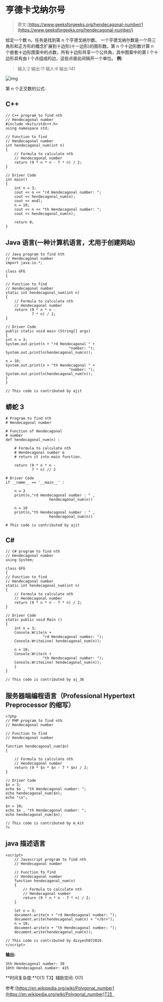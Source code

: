# 亨德卡戈纳尔号

> 原文:[https://www.geeksforgeeks.org/hendecagonal-number/](https://www.geeksforgeeks.org/hendecagonal-number/)

给定一个数 n，任务是找到第 n 个亨德戈纳尔数。
一个亨德戈纳尔数是一个将三角形和正方形的概念扩展到十边形(十一边形)的图形数。第 n 个十边形数计算 n 个嵌套十边形图案中的点数，所有十边形共享一个公共角，其中图案中的第 I 个十边形具有由 I 个点组成的边，这些点彼此间隔开一个单位。
**例:**

> 输入:2
> 输出:11
> 输入:6
> 输出:141

![img](img/9d6b6585511220c00469b0aced11d204.png)

第 n 个正交数的公式:

## C++

```
// C++ program to find nth
// Hendecagonal number
#include <bits/stdc++.h>
using namespace std;

// Function to find
// Hendecagonal number
int hendecagonal_num(int n)
{
    // Formula to calculate nth
    // Hendecagonal number
    return (9 * n * n - 7 * n) / 2;
}

// Driver Code
int main()
{
    int n = 3;
    cout << n << "rd Hendecagonal number: ";
    cout << hendecagonal_num(n);
    cout << endl;
    n = 10;
    cout << n << "th Hendecagonal number: ";
    cout << hendecagonal_num(n);

    return 0;
}
```

## Java 语言(一种计算机语言，尤用于创建网站)

```
// Java program to find nth
// Hendecagonal number
import java.io.*;

class GFG
{

// Function to find
// Hendecagonal number
static int hendecagonal_num(int n)
{
    // Formula to calculate nth
    // Hendecagonal number
    return (9 * n * n -
            7 * n) / 2;
}

// Driver Code
public static void main (String[] args)
{
int n = 3;
System.out.print(n + "rd Hendecagonal " +
                             "number: ");
System.out.println(hendecagonal_num(n));

n = 10;
System.out.print(n + "th Hendecagonal " +
                             "number: ");
System.out.println(hendecagonal_num(n));
}
}

// This code is contributed by ajit
```

## 蟒蛇 3

```
# Program to find nth
# Hendecagonal number

# Function of Hendecagonal
# number
def hendecagonal_num(n) :

    # Formula to calculate nth
    # Hendecagonal number &
    # return it into main function.

    return (9 * n * n -
            7 * n) // 2

# Driver Code
if __name__ == '__main__' :

    n = 3
    print(n,"rd Hendecagonal number : " ,
                    hendecagonal_num(n))

    n = 10
    print(n,"th Hendecagonal number : " ,
                    hendecagonal_num(n))

# This code is contributed by ajit
```

## C#

```
// C# program to find nth
// Hendecagonal number
using System;

class GFG
{
// Function to find
// Hendecagonal number
static int hendecagonal_num(int n)
{
    // Formula to calculate nth
    // Hendecagonal number
    return (9 * n * n - 7 * n) / 2;
}

// Driver Code
static public void Main ()
{
    int n = 3;
    Console.Write(n +
                 "rd Hendecagonal number: ");
    Console.WriteLine( hendecagonal_num(n));

    n = 10;
    Console.Write(n +
                 "th Hendecagonal number: ");
    Console.WriteLine( hendecagonal_num(n));
    }
}

// This code is contributed by aj_36
```

## 服务器端编程语言（Professional Hypertext Preprocessor 的缩写）

```
<?php
// PHP program to find nth
// Hendecagonal number

// Function to find
// Hendecagonal number

function hendecagonal_num($n)
{

    // Formula to calculate nth
    // Hendecagonal number
    return (9 * $n * $n - 7 * $n) / 2;
}

// Driver Code
$n = 3;
echo $n , "th Hendecagonal number: ";
echo hendecagonal_num($n);
echo "\n";

$n = 10;
echo $n , "th Hendecagonal number: ";
echo hendecagonal_num($n);

// This code is contributed by m_kit
?>
```

## java 描述语言

```
<script>
    // Javascript program to find nth
    // Hendecagonal number

    // Function to find
    // Hendecagonal number
    function hendecagonal_num(n)
    {
        // Formula to calculate nth
        // Hendecagonal number
        return (9 * n * n - 7 * n) / 2;
    }

    let n = 3;
    document.write(n + "rd Hendecagonal number: ");
    document.write(hendecagonal_num(n) + "</br>");
    n = 10;
    document.write(n + "th Hendecagonal number: ");
    document.write(hendecagonal_num(n));

// This code is contributed by divyesh072019.
</script>
```

**输出:**

```
3th Hendecagonal number: 30
10th Hendecagonal number: 415
```

**时间复杂度:**O(1)
T3】辅助空间: O(1)

参考:[https://en.wikipedia.org/wiki/Polygonal_number](https://en.wikipedia.org/wiki/Polygonal_number)T2】